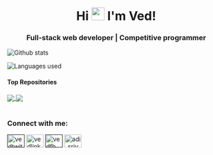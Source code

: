 <h1 align="center">Hi  <img src="https://media.giphy.com/media/hvRJCLFzcasrR4ia7z/giphy.gif" width="30px"> I'm Ved!</h1>
<h3 align="center">Full-stack web developer | Competitive programmer </h3>
<!--
**ved-rajpoot/ved-rajpoot** is a ✨ _special_ ✨ repository because its `README.md` (this file) appears on your GitHub profile.

Here are some ideas to get you started:

- 🔭 I’m currently working on ...
- 🌱 I’m currently learning ...
- 👯 I’m looking to collaborate on ...
- 🤔 I’m looking for help with ...
- 💬 Ask me about ...
- 📫 How to reach me: ...
- 😄 Pronouns: ...
- ⚡ Fun fact: ...
-->



<!-- <code><img height="20" src="https://raw.githubusercontent.com/github/explore/80688e429a7d4ef2fca1e82350fe8e3517d3494d/topics/javascript/javascript.png"></code> -->
<!-- <code><img height="20" src="https://raw.githubusercontent.com/github/explore/80688e429a7d4ef2fca1e82350fe8e3517d3494d/topics/react/react.png"></code> -->
<!-- <code><img height="20" src="https://raw.githubusercontent.com/github/explore/80688e429a7d4ef2fca1e82350fe8e3517d3494d/topics/nodejs/nodejs.png"></code> -->
<!-- <code><img height="20" src="https://raw.githubusercontent.com/github/explore/5c058a388828bb5fde0bcafd4bc867b5bb3f26f3/topics/cpp/cpp.png"></code> -->
<!-- <code><img height="20" src="https://raw.githubusercontent.com/github/explore/80688e429a7d4ef2fca1e82350fe8e3517d3494d/topics/bootstrap/bootstrap.png"></code>     -->


![Github stats](https://github-readme-stats-beryl.vercel.app/api?username=ved-rajpoot&show_icons=true&title_color=fff&icon_color=79ff97&text_color=9f9f9f&bg_color=151515)

![Languages used](https://github-readme-stats.vercel.app/api/top-langs/?username=ved-rajpoot&layout=compact&show_icons=true&title_color=fff&icon_color=79ff97&text_color=9f9f9f&bg_color=151515)


#### Top Repositories


<a href="https://github.com/ved-rajpoot/Quizerr">
  <img align="center" src="https://github-readme-stats.vercel.app/api/pin/?username=ved-rajpoot&repo=Quizerr&theme=buefy" />
</a>
<a href="https://github.com/ved-rajpoot/DADIDUE.COM">
  <img align="center" src="https://github-readme-stats.vercel.app/api/pin/?username=ved-rajpoot&repo=DADIDUE.COM&theme=buefy" />
</a>

<br />
<br />

<!-- <a href="https://twitter.com/ved-rajpoot"> -->
<!--   <img align="right" alt="vedimg | Twitter" width="21px" src="https://raw.githubusercontent.com/anuraghazra/anuraghazra/master/assets/twitter.svg" /> -->
<!-- </a> -->
<!-- <a href="https://codesandbox.io/u/anuraghazra"> -->
<!--   <img align="right" alt="Anurag Hazra | CodeSandbox" width="20px" src="https://raw.githubusercontent.com/anuraghazra/anuraghazra/master/assets/codesandbox.svg" /> -->
<!-- </a> -->


<h3 align="left">Connect with me:</h3>

<a href="" target="blank"><img align="center" src="https://cdn.jsdelivr.net/npm/simple-icons@3.0.1/icons/twitter.svg" alt="vedtwitter" height="30" width="40" /></a>
<a href="https://www.linkedin.com/in/ved-pratap-singh-rajpoot-34a7b91b2/" target="blank"><img align="center" src="https://cdn.jsdelivr.net/npm/simple-icons@3.0.1/icons/linkedin.svg" alt="vedlinkedin" height="30" width="40" /></a>
<a href="" target="blank"><img align="center" src="https://cdn.jsdelivr.net/npm/simple-icons@3.0.1/icons/facebook.svg" alt="vedfb" height="30" width="40" /></a>
<a href="https://instagram.com/ved_._.___" target="blank"><img align="center" src="https://cdn.jsdelivr.net/npm/simple-icons@3.0.1/icons/instagram.svg" alt="adi_srivastava123" height="30" width="40" /></a>
</p>
